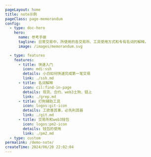 ```yaml
---
pageLayout: home
title: note示例
pageClass: page-memorandum
config:
  - type: doc-hero
    hero:
      name: 参考手册
      tagline: 日常交易中，所使用的各交易所、工具使用方式和专有名词的解释。
      image: /images/memorandum.svg

  - type: features
    features:
      - title: 快速入门
        icon: mdi:ssh
        details: 小白如何快速完成第一笔交易
        link: ./ssh.md
      - title: 名词解释
        icon: cil:find-in-page
        details: 现货、合约、web3土狗、链上
        link: ./grep.md
      - title: 打狗辅助工具
        icon: logos:git-icon
        details: 工欲善其事，必先利其器
        link: ./git.md
      - title: 交易所和web3钱包
        icon: logos:pm2-icon
        details: 钱包的使用
        link: ./pm2.md
  - type: custom
permalink: /demo-note/
createTime: 2024/06/20 22:02:04
---
```


<style>
.page-memorandum {
  --vp-home-hero-name-color: transparent;
  --vp-home-hero-name-background: linear-gradient(120deg, #ff8736 30%, #ffdf85);
  --vp-home-hero-image-background-image: linear-gradient(
    45deg,
    rgb(255, 246, 215) 50%,
    rgb(239, 216, 177) 50%
  );
  --vp-home-hero-image-filter: blur(44px);
}

[data-theme="dark"] .page-memorandum {
  --vp-home-hero-image-background-image: linear-gradient(
    45deg,
    rgba(255, 246, 215, 0.07) 50%,
    rgba(239, 216, 177, 0.15) 50%
  );
}
</style>
